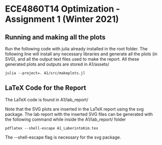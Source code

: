 # ECE4860T14 Optimization - Assignment 1 (Winter 2021)

## Running and making all the plots

Run the following code with julia already installed in the root folder. The following line will install any necessary libraries and generate all the plots (in SVG), and all the output text files used to make the report. All these generated plots and outputs are stored in A1/assets/

```
julia --project=. A1/src/makeplots.jl
```

## LaTeX Code for the Report

The LaTeX code is found in A1/lab_report/

Note that the SVG plots are inserted in the LaTeX report using the svg package. The lab report with the inserted SVG files can be generated with the following command while inside the A1/lab_report/ folder

```
pdflatex --shell-escape A1_LaberintoKim.tex
```

The --shell-escape flag is necessary for the svg package.


